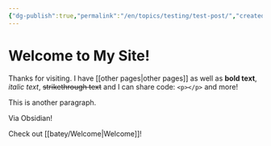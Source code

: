 ```yaml
---
{"dg-publish":true,"permalink":"/en/topics/testing/test-post/","created":"2024-10-13T11:31:30.610-04:00","updated":"2024-10-27T15:56:51.177-04:00"}
---
```


# Welcome to My Site!
Thanks for visiting. I have [[other pages\|other pages]] as well as **bold text**, *italic text*, ~~strikethrough text~~ and I can share code: `<p></p>` and more!

This is another paragraph.

Via Obsidian!

Check out [[batey/Welcome\|Welcome]]!
